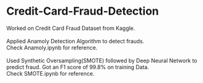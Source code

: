 # Credit-Card-Fraud-Detection

Worked on Credit Card Fraud Dataset from Kaggle.<br /><br />
Applied Anamoly Detection Algorithm to detect frauds.<br /> Check Anamoly.ipynb for reference.<br /><br />
Used Synthetic Oversampling(SMOTE) followed by Deep Neural Network to predict fraud. Got an F1 score of 99.8% on training Data. <br />Check SMOTE.ipynb for reference.
